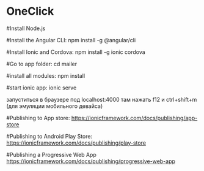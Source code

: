 # OneClick

#Install Node.js

#Install the Angular CLI: 
npm install -g @angular/cli

#Install Ionic and Cordova: 
npm install -g ionic cordova

#Go to app folder: 
cd mailer

#install all modules: 
npm install 

#start ionic app: 
ionic serve

запуститься в браузере под localhost:4000
там нажать f12 и ctrl+shift+m (для эмуляции мобильного девайса)

#Publishing to App store:
https://ionicframework.com/docs/publishing/app-store

#Publishing to Android Play Store:
https://ionicframework.com/docs/publishing/play-store

#Publishing a Progressive Web App
https://ionicframework.com/docs/publishing/progressive-web-app
